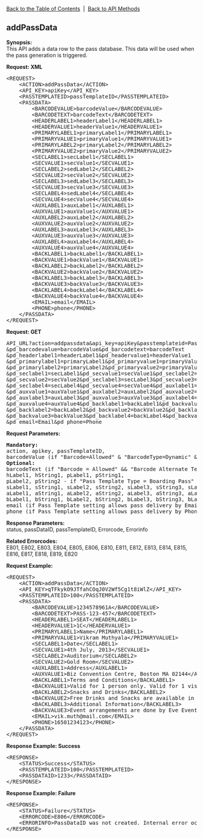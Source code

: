 <a href="/1.3/README.md">Back to the Table of Contents</a>&nbsp;&nbsp;|&nbsp;&nbsp;<a href="API_METHODS.md">Back to API Methods</a>
<h2>addPassData</h2>
<p><strong>Synopsis:</strong><br />
This API adds a data row to the pass database. This data will be used when the pass generation is triggered.</p>
<div><strong>Request: XML</strong></div>
<pre>&lt;REQUEST&gt;
    &lt;ACTION&gt;addPassData&lt;/ACTION&gt;
    &lt;API_KEY&gt;apiKey&lt;/API_KEY&gt;
    &lt;PASSTEMPLATEID&gt;passTemplateID&lt;/PASSTEMPLATEID&gt;
    &lt;PASSDATA&gt;
        &lt;BARCODEVALUE&gt;barcodeValue&lt;/BARCODEVALUE&gt;
        &lt;BARCODETEXT&gt;barcodeText&lt;/BARCODETEXT&gt;
        &lt;HEADERLABEL1&gt;headerLabel1&lt;/HEADERLABEL1&gt;
        &lt;HEADERVALUE1&gt;headerValue1&lt;/HEADERVALUE1&gt;
        &lt;PRIMARYLABEL1&gt;primaryLabel1&lt;/PRIMARYLABEL1&gt;
        &lt;PRIMARYVALUE1&gt;primaryValue1&lt;/PRIMARYVALUE1&gt; 
        &lt;PRIMARYLABEL2&gt;primaryLabel2&lt;/PRIMARYLABEL2&gt;
        &lt;PRIMARYVALUE2&gt;primaryValue2&lt;/PRIMARYVALUE2&gt; 
        &lt;SECLABEL1&gt;secLabel1&lt;/SECLABEL1&gt;
        &lt;SECVALUE1&gt;secValue1&lt;/SECVALUE1&gt;
        &lt;SECLABEL2&gt;sedLabel2&lt;/SECLABEL2&gt;
        &lt;SECVALUE2&gt;secValue2&lt;/SECVALUE2&gt;
        &lt;SECLABEL3&gt;sedLabel3&lt;/SECLABEL3&gt;
        &lt;SECVALUE3&gt;secValue3&lt;/SECVALUE3&gt;
        &lt;SECLABEL4&gt;sedLabel4&lt;/SECLABEL4&gt;
        &lt;SECVALUE4&gt;secValue4&lt;/SECVALUE4&gt;
        &lt;AUXLABEL1&gt;auxLabel1&lt;/AUXLABEL1&gt;
        &lt;AUXVALUE1&gt;auxValue1&lt;/AUXVALUE1&gt;
        &lt;AUXLABEL2&gt;auxLabel2&lt;/AUXLABEL2&gt;
        &lt;AUXVALUE2&gt;auxValue2&lt;/AUXVALUE2&gt;
        &lt;AUXLABEL3&gt;auxLabel3&lt;/AUXLABEL3&gt;
        &lt;AUXVALUE3&gt;auxValue3&lt;/AUXVALUE3&gt;
        &lt;AUXLABEL4&gt;auxLabel4&lt;/AUXLABEL4&gt;
        &lt;AUXVALUE4&gt;auxValue4&lt;/AUXVALUE4&gt;
        &lt;BACKLABEL1&gt;backLabel1&lt;/BACKLABEL1&gt;
        &lt;BACKVALUE1&gt;backValue1&lt;/BACKVALUE1&gt;
        &lt;BACKLABEL2&gt;backLabel2&lt;/BACKLABEL2&gt;
        &lt;BACKVALUE2&gt;backValue2&lt;/BACKVALUE2&gt;
        &lt;BACKLABEL3&gt;backLabel3&lt;/BACKLABEL3&gt;
        &lt;BACKVALUE3&gt;backValue3&lt;/BACKVALUE3&gt;
        &lt;BACKLABEL4&gt;backLabel4&lt;/BACKLABEL4&gt;
        &lt;BACKVALUE4&gt;backValue4&lt;/BACKVALUE4&gt;
        &lt;EMAIL&gt;email&lt;/EMAIL&gt;
        &lt;PHONE&gt;phone&lt;/PHONE&gt;
    &lt;/PASSDATA&gt;    
&lt;/REQUEST&gt;</pre>
<div><strong>Request: GET</strong></div>
<pre>API_URL?action=addpassdata&amp;api_key=apiKey&amp;passtemplateid=PassTemplateID
&amp;pd_barcodevalue=barcodeValue&amp;pd_barcodetext=barcodeText
&amp;pd_headerlabel1=headerLabel1&amp;pd_headervalue1=headerValue1
&amp;pd_primarylabel1=primaryLabel1&amp;pd_primaryvalue1=primaryValue1
&amp;pd_primarylabel2=primaryLabel2&amp;pd_primaryvalue2=primaryValue2
&amp;pd_seclabel1=secLabel1&amp;pd_secvalue1=secValue1&amp;pd_seclabel2=secLabel2
&amp;pd_secvalue2=secValue2&amp;pd_seclabel3=secLabel3&amp;pd_secvalue3=secValue3
&amp;pd_seclabel4=secLabel4&amp;pd_secvalue4=secValue4&amp;pd_auxlabel1=auxLabel1
&amp;pd_auxvalue1=auxValue1&amp;pd_auxlabel2=auxLabel2&amp;pd_auxvalue2=auxValue2
&amp;pd_auxlabel3=auxLabel3&amp;pd_auxvalue3=auxValue3&amp;pd_auxlabel4=auxLabel4
&amp;pd_auxvalue4=auxValue4&amp;pd_backlabel1=backLabel1&amp;pd_backvalue1=backValue1
&amp;pd_backlabel2=backLabel2&amp;pd_backvalue2=backValue2&amp;pd_backlabel3=backLabel3
&amp;pd_backvalue3=backValue3&amp;pd_backlabel4=backLabel4&amp;pd_backvalue4=backValue4
&amp;pd_email=Email&amp;pd_phone=Phone</pre>
<div><strong>Request Parameters:</strong></div>
<pre><strong>Mandatory:</strong>
action, apikey, passTemplateID, 
barcodeValue (if "Barcode=Allowed" &amp; "BarcodeType=Dynamic" &amp; "BarcodeValueSource=API" for Pass Template otherwise IGNORED)
<strong>Optional: </strong>
barcodeText (if "Barcode = Allowed" &amp;&amp; "Barcode Alternate Text = API" for Pass Template otherwise IGNORED), 
hLabel1, hString1, pLabel1, pString1, 
pLabel2, pString2 - if "Pass Template Type = Boarding Pass" otherwise IGNORED, 
sLabel1, sString1, sLabel2, sString2, sLabel3, sString3, sLabel4, sString4, 
aLabel1, aString1, aLabel2, aString2, aLabel3, aString3, aLabel4, aString4, 
bLabel1, bString1, bLabel2, bString2, bLabel3, bString3, bLabel4, bString4,
email (if Pass Template setting allows pass delivery by Email, otherwise IGNORED),
phone (if Pass Template setting allows pass delivery by Phone, otherwise IGNORED )</pre>
<strong>Response Parameters:</strong><br />
status, passDataID, passTemplateID, Errorcode, Errorinfo

<strong>Related Errorcodes: </strong><br />
E801, E802, E803, E804, E805, E806, E810, E811, E812, E813, E814, E815, E816, E817, E818, E819, E820
<div><strong>Request Example:</strong></div>
<pre>&lt;REQUEST&gt;
    &lt;ACTION&gt;addPassData&lt;/ACTION&gt;
    &lt;API_KEY&gt;qTFkykO9JTfahCOqJ0V2Wf5Cg1t8iWlZ&lt;/API_KEY&gt;
    &lt;PASSTEMPLATEID&gt;100&lt;/PASSTEMPLATEID&gt;
    &lt;PASSDATA&gt;
        &lt;BARCODEVALUE&gt;1234578961A&lt;/BARCODEVALUE&gt;
        &lt;BARCODETEXT&gt;PASS-123-457&lt;/BARCODETEXT&gt;
        &lt;HEADERLABEL1&gt;SEAT&lt;/HEADERLABEL1&gt;
        &lt;HEADERVALUE1&gt;1C&lt;/HEADERVALUE1&gt;
        &lt;PRIMARYLABEL1&gt;Name&lt;/PRIMARYLABEL1&gt;
        &lt;PRIMARYVALUE1&gt;Vikram Muthyala&lt;/PRIMARYVALUE1&gt; 
        &lt;SECLABEL1&gt;Date&lt;/SECLABEL1&gt;
        &lt;SECVALUE1&gt;4th July, 2013&lt;/SECVALUE1&gt;
        &lt;SECLABEL2&gt;Auditorium&lt;/SECLABEL2&gt;
        &lt;SECVALUE2&gt;Gold Room&lt;/SECVALUE2&gt;
        &lt;AUXLABEL1&gt;Address&lt;/AUXLABEL1&gt;
        &lt;AUXVALUE1&gt;Biz Convention Centre, Boston MA 02144&lt;/AUXVALUE1&gt;
        &lt;BACKLABEL1&gt;Terms and Conditions&lt;/BACKLABEL1&gt;
        &lt;BACKVALUE1&gt;Valid for 1 person only. Valid for 1 visit only. Expires July 6th, 2013. Valid ID required if requested.&lt;/BACKVALUE1&gt;
        &lt;BACKLABEL2&gt;Snacks and Drinks&lt;/BACKLABEL2&gt;
        &lt;BACKVALUE2&gt;Free Drinks and Snacks are available in the main lobby.&lt;/BACKVALUE2&gt;
        &lt;BACKLABEL3&gt;Additional Information&lt;/BACKLABEL3&gt;
        &lt;BACKVALUE3&gt;Event arrangements are done by Eve Event Arrangement. Please take a small survey to win a free ticket for our next event. https://www.survey.com/event/12748493fgh/&lt;/BACKVALUE3&gt;
        &lt;EMAIL&gt;vik.muth@mail.com&lt;/EMAIL&gt;
        &lt;PHONE&gt;16501234123&lt;/PHONE&gt;
    &lt;/PASSDATA&gt;    
&lt;/REQUEST&gt;</pre>
<div><strong>Response Example: Success</strong></div>
<pre>&lt;RESPONSE&gt;
    &lt;STATUS&gt;Success&lt;/STATUS&gt;
    &lt;PASSTEMPLATEID&gt;100&lt;/PASSTEMPLATEID&gt;
    &lt;PASSDATAID&gt;1233&lt;/PASSDATAID&gt;
&lt;/RESPONSE&gt;</pre>
<div><strong>Response Example: Failure</strong></div>
<pre>&lt;RESPONSE&gt;
    &lt;STATUS&gt;Failure&lt;/STATUS&gt;
    &lt;ERRORCODE&gt;E806&lt;/ERRORCODE&gt;
    &lt;ERRORINFO&gt;PassDataID was not created. Internal error occurred.&lt;/ERRORINFO&gt;
&lt;/RESPONSE&gt;</pre>
